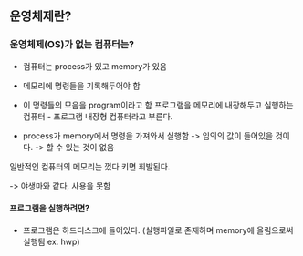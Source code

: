## 운영체제란?

### 운영체제(OS)가 없는 컴퓨터는?

- 컴퓨터는 process가 있고 memory가 있음
- 메모리에 명령들을 기록해두어야 함
- 이 명령들의 모음을 program이라고 함
  프로그램을 메모리에 내장해두고 실행하는 컴퓨터 - 프로그램 내장형 컴퓨터라고 부른다.

- process가 memory에서 명령을 가져와서 실행함
  -> 임의의 값이 들어있을 것이다.
  -> 할 수 있는 것이 없음

일반적인 컴퓨터의 메모리는 껐다 키면 휘발된다.

-> 야생마와 같다, 사용을 못함

#### 프로그램을 실행하려면?

- 프로그램은 하드디스크에 들어있다. (실행파일로 존재하며 memory에 올림으로써 실행됨 ex. hwp)
